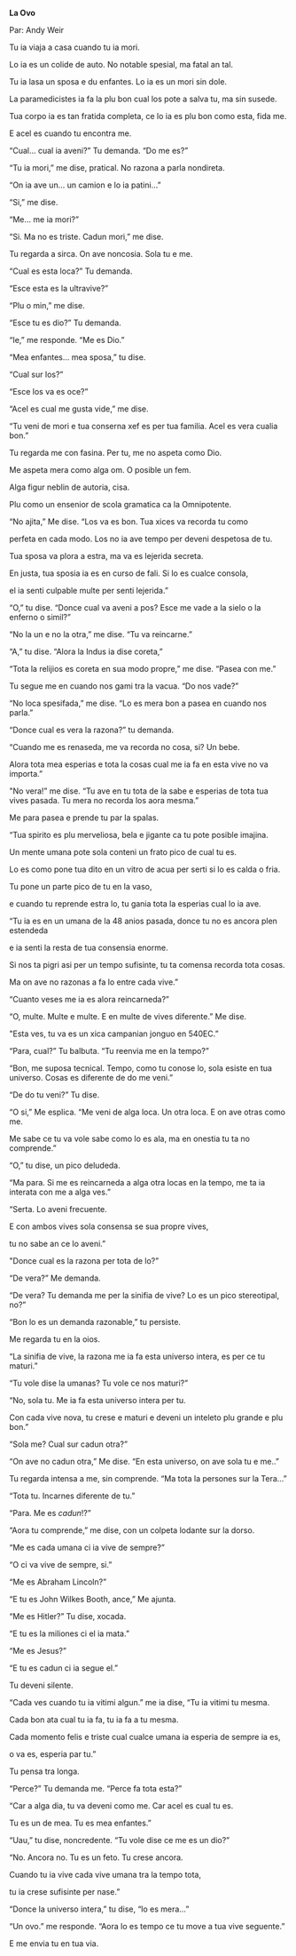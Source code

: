 **La Ovo**

Par: Andy Weir


Tu ia viaja a casa cuando tu ia mori.

Lo ia es un colide de auto. No notable spesial, ma fatal an tal. 

Tu ia lasa un sposa e du enfantes. Lo ia es un mori sin dole.

La paramedicistes ia fa la plu bon cual los pote a salva tu, ma sin susede. 

Tua corpo ia es tan fratida completa, ce lo ia es plu bon como esta, fida me.

E acel es cuando tu encontra me.

“Cual… cual ia aveni?” Tu demanda. “Do me es?”

“Tu ia mori,” me dise, pratical. No razona a parla nondireta.

“On ia ave un… un camion e lo ia patini…”

“Si,” me dise.

“Me… me ia mori?”

“Si. Ma no es triste. Cadun mori,” me dise.

Tu regarda a sirca. On ave noncosia. Sola tu e me.  

“Cual es esta loca?” Tu demanda. 

“Esce esta es la ultravive?”

“Plu o min,” me dise.

“Esce tu es dio?” Tu demanda.

“Ie,” me responde. “Me es Dio.”

“Mea enfantes… mea sposa,” tu dise.

“Cual sur los?”

“Esce los va es oce?”

“Acel es cual me gusta vide,” me dise. 

“Tu veni de mori e tua conserna xef es per tua familia. Acel es vera cualia bon.”

Tu regarda me con fasina. Per tu, me no aspeta como Dio. 

Me aspeta mera como alga om. O posible un fem. 

Alga figur neblin de autoria, cisa. 

Plu como un ensenior de scola gramatica ca la Omnipotente.

“No ajita,” Me dise. “Los va es bon. Tua xices va recorda tu como

perfeta en cada modo. Los no ia ave tempo per deveni despetosa de tu.

Tua sposa va plora a estra, ma va es lejerida secreta. 

En justa, tua sposia ia es en curso de fali. Si lo es cualce consola, 

el ia senti culpable multe per senti lejerida.”

“O,” tu dise. “Donce cual va aveni a pos? Esce me vade a la sielo o la enferno o simil?”

“No la un e no la otra,” me dise. “Tu va reincarne.”

“A,” tu dise. “Alora la Indus ia dise coreta,”

“Tota la relijios es coreta en sua modo propre,” me dise. “Pasea con me.”

Tu segue me en cuando nos gami tra la vacua. “Do nos vade?”

“No loca spesifada,” me dise. “Lo es mera bon a pasea en cuando nos parla.”

“Donce cual es vera la razona?” tu demanda. 

“Cuando me es renaseda, me va recorda no cosa, si? Un bebe. 

Alora tota mea esperias e tota la cosas cual me ia fa en esta vive no va importa.”

"No vera!” me dise. “Tu ave en tu tota de la sabe e esperias de tota tua vives pasada. Tu mera no recorda los aora mesma.”

Me para pasea e prende tu par la spalas. 

“Tua spirito es plu merveliosa, bela e jigante ca tu pote posible imajina.

Un mente umana pote sola conteni un frato pico de cual tu es.

Lo es como pone tua dito en un vitro de acua per serti si lo es calda o fria. 

Tu pone un parte pico de tu en la vaso,

e cuando tu reprende estra lo, tu gania tota la esperias cual lo ia ave.

“Tu ia es en un umana de la 48 anios pasada, donce tu no es ancora plen estendeda

e ia senti la resta de tua consensia enorme.

Si nos ta pigri asi per un tempo sufisinte, tu ta comensa recorda tota cosas.

Ma on ave no razonas a fa lo entre cada vive.”

“Cuanto veses me ia es alora reincarneda?”

“O, multe. Multe e multe. E en multe de vives diferente.” Me dise.

"Esta ves, tu va es un xica campanian jonguo en 540EC.”

“Para, cual?” Tu balbuta. “Tu reenvia me en la tempo?”

“Bon, me suposa tecnical. Tempo, como tu conose lo, sola esiste en tua universo.
 Cosas es diferente de do me veni.”

“De do tu veni?” Tu dise.

“O si,” Me esplica. “Me veni de alga loca. Un otra loca. E on ave otras como me.

Me sabe ce tu va vole sabe como lo es ala, ma en onestia tu ta no comprende.”

“O,” tu dise, un pico deludeda. 

“Ma para. Si me es reincarneda a alga otra locas en la tempo, 
me ta ia interata con me a alga ves.”

“Serta. Lo aveni frecuente. 

E con ambos vives sola consensa se sua propre vives,

tu no sabe an ce lo aveni.”

"Donce cual es la razona per tota de lo?”

“De vera?” Me demanda. 

“De vera? Tu demanda me per la sinifia de vive? Lo es un pico stereotipal, no?”

“Bon lo es un demanda razonable,” tu persiste.

Me regarda tu en la oios.

“La sinifia de vive, la razona me ia fa esta universo intera, es per ce tu maturi.”

“Tu vole dise la umanas? Tu vole ce nos maturi?”

“No, sola tu. Me ia fa esta universo intera per tu. 

Con cada vive nova, tu crese e maturi e deveni un inteleto plu grande e plu bon.”

“Sola me? Cual sur cadun otra?”

“On ave no cadun otra,” Me dise. “En esta universo, on ave sola tu e me..”

Tu regarda intensa a me, sin comprende. “Ma tota la persones sur la Tera…”

“Tota tu. Incarnes diferente de tu.”

“Para. Me es *cadun*!?”

“Aora tu comprende,” me dise, con un colpeta lodante sur la dorso.

“Me es cada umana ci ia vive de sempre?”

“O ci va vive de sempre, si.”

“Me es Abraham Lincoln?”

“E tu es John Wilkes Booth, ance,” Me ajunta.

“Me es Hitler?” Tu dise, xocada.

“E tu es la miliones ci el ia mata.”

“Me es Jesus?”

“E tu es cadun ci ia segue el.”

Tu deveni silente.

“Cada ves cuando tu ia vitimi algun.” me ia dise, “Tu ia vitimi tu mesma. 

Cada bon ata cual tu ia fa, tu ia fa a tu mesma.

Cada momento felis e triste cual cualce umana ia esperia de sempre ia es, 

o va es, esperia par tu.”

Tu pensa tra longa.

“Perce?” Tu demanda me. “Perce fa tota esta?”

“Car a alga dia, tu va deveni como me. Car acel es cual tu es.

Tu es un de mea. Tu es mea enfantes.”

“Uau,” tu dise, noncredente. “Tu vole dise ce me es un dio?”

“No. Ancora no. Tu es un feto. Tu crese ancora. 

Cuando tu ia vive cada vive umana tra la tempo tota, 

tu ia crese sufisinte per nase.”

“Donce la universo intera,” tu dise, “lo es mera…”

“Un ovo.” me responde. “Aora lo es tempo ce tu move a tua vive seguente.”

E me envia tu en tua via.
